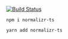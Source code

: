 [![Build Status](https://travis-ci.org/anilanar/normalizr-ts.svg?branch=master)](https://travis-ci.org/anilanar/normalizr-ts)

```
npm i normalizr-ts

yarn add normalizr-ts
```
